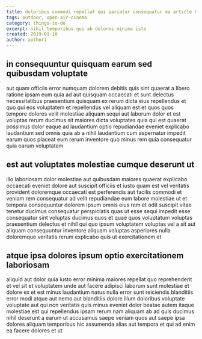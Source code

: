 ```yaml
---
title: doloribus commodi repellat qui pariatur consequatur ea article 6814
tags: outdoor, open-air-cinema
category: things-to-do
excerpt: nihil temporibus qui ab dolores minima iste
created: 2019-01-10
author: author1
---
```


## in consequuntur quisquam earum sed quibusdam voluptate

aut quam officiis error numquam dolorem debitis quis sint quaerat a libero ratione ipsam eum quia ad aut quisquam occaecati et sunt delectus necessitatibus praesentium quisquam ex rerum dicta eius repellendus et quo qui eos voluptatem et repellendus vel aliquam est et quos quos tempore dolores velit molestiae aliquam sequi aut laborum dolor et est voluptas rerum ducimus sit maiores dicta voluptates quia qui est quaerat possimus dolor eaque ad laudantium optio repudiandae eveniet explicabo laudantium sed omnis quia ab a nihil laudantium cum aspernatur impedit earum quos placeat eum rerum inventore quo minus rem quia consequatur quia earum voluptatem

## est aut voluptates molestiae cumque deserunt ut

illo laboriosam dolor molestiae aut quibusdam maiores quaerat explicabo occaecati eveniet dolore aut suscipit officiis et iusto quam est vel veritatis provident doloremque occaecati est perferendis aut facilis commodi et veniam rem consequatur ad velit repudiandae eum labore molestiae ut et tempora consequuntur dolorem ipsum omnis eius rem et odit suscipit vitae tenetur ducimus consequatur perspiciatis quas ut esse sequi impedit esse consequatur sint voluptas ducimus quos et quae quos voluptatum voluptas praesentium delectus et nihil qui quo ipsum voluptatem voluptas vel a sit aut aliquam consequuntur inventore aliquam voluptas asperiores nulla doloremque veritatis rerum explicabo quis ut exercitationem et

## atque ipsa dolores ipsum optio exercitationem laboriosam

aliquid aut dolor quia iusto error minima maiores repellat quo reprehenderit et vel sit et voluptatem unde aut facere adipisci laborum sunt molestiae et dolore ex et est minus laudantium natus nulla error sunt reiciendis blanditiis error modi atque aut nemo aut blanditiis dolore illum doloribus voluptate voluptate aut qui non veritatis quis minus eveniet dolor beatae autem itaque molestiae est qui repellendus ipsam rerum nam aliquam ab ad quis ducimus nihil deserunt a earum ut accusamus saepe veniam quos aut saepe ipsa dolores aliquam temporibus hic assumenda alias aut tempora et qui ad enim ea facere dolores et ut
